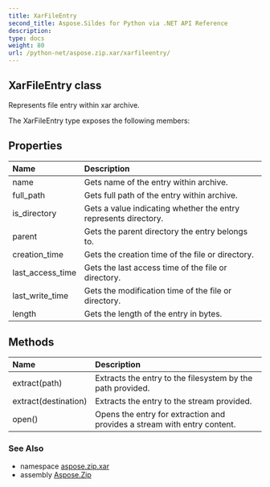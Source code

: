 ```yaml
---
title: XarFileEntry
second_title: Aspose.Sildes for Python via .NET API Reference
description: 
type: docs
weight: 80
url: /python-net/aspose.zip.xar/xarfileentry/
---
```


## XarFileEntry class

Represents file entry within xar archive.

The XarFileEntry type exposes the following members:
## Properties
| Name | Description |
| :- | :- |
|name|Gets name of the entry within archive.|
|full_path|Gets full path of the entry within archive.|
|is_directory|Gets a value indicating whether the entry represents directory.|
|parent|Gets the parent directory the entry belongs to.|
|creation_time|Gets the creation time of the file or directory.|
|last_access_time|Gets the last access time of the file or directory.|
|last_write_time|Gets the modification time of the file or directory.|
|length|Gets the length of the entry in bytes.|
## Methods
| Name | Description |
| :- | :- |
|extract(path)|Extracts the entry to the filesystem by the path provided.|
|extract(destination)|Extracts the entry to the stream provided.|
|open()|Opens the entry for extraction and provides a stream with entry content.|

### See Also

* namespace [aspose.zip.xar](/zip/python-net/aspose.zip.xar/)
* assembly [Aspose.Zip](/zip/python-net/)

